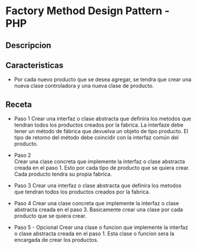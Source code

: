 # Factory Method Design Pattern - PHP

## Descripcion


## Caracteristicas

- Por cada nuevo producto que se desea agregar, se tendra que crear una nueva clase controladora y una nueva clase de producto.

## Receta

- Paso 1
  Crear una interfaz o clase abstracta que definira los metodos que tendran todos los productos creados por la fabrica.
  La interfaze debe tener un método de fábrica que devuelva un objeto de tipo producto.
  El tipo de retorno del método debe coincidir con la interfaz común del producto.

- Paso 2  
  Crear una clase concreta que implemente la interfaz o clase abstracta creada en el paso 1.
  Esto por cada tipo de producto que se quiera crear.
  Cada producto tendra su propia fabrica.

- Paso 3
  Crear una interfaz o clase abstracta que definira los metodos que tendran todos los productos creados por la fabrica.

- Paso 4
  Crear una clase concreta que implemente la interfaz o clase abstracta creada en el paso 3.
  Basicamente crear una clase por cada producto que se quiera crear.

- Paso 5 - Opcional
  Crear una clase o funcion que implemente la interfaz o clase abstracta creada en el paso 1.
  Esta clase o funcion sera la encargada de crear los productos.
